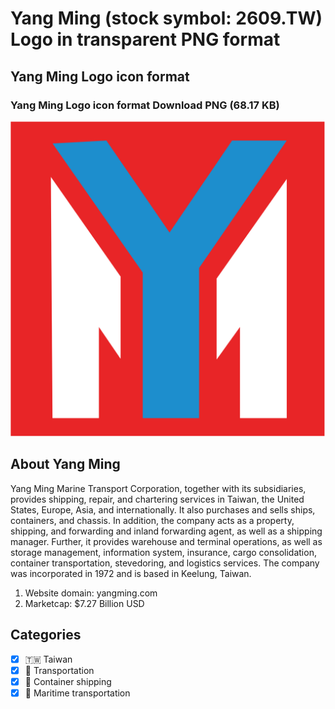 # Yang Ming (stock symbol: 2609.TW) Logo in transparent PNG format

## Yang Ming Logo icon format

### Yang Ming Logo icon format Download PNG (68.17 KB)

![Yang Ming Logo icon format Download PNG (68.17 KB)](/img/orig/2609.TW-8269b60a.png)

## About Yang Ming

Yang Ming Marine Transport Corporation, together with its subsidiaries, provides shipping, repair, and chartering services in Taiwan, the United States, Europe, Asia, and internationally. It also purchases and sells ships, containers, and chassis. In addition, the company acts as a property, shipping, and forwarding and inland forwarding agent, as well as a shipping manager. Further, it provides warehouse and terminal operations, as well as storage management, information system, insurance, cargo consolidation, container transportation, stevedoring, and logistics services. The company was incorporated in 1972 and is based in Keelung, Taiwan.

1. Website domain: yangming.com
2. Marketcap: $7.27 Billion USD


## Categories
- [x] 🇹🇼 Taiwan
- [x] 🚚 Transportation
- [x] 🚢 Container shipping
- [x] 🚢 Maritime transportation
